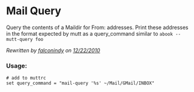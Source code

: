 # Mail Query

Query the contents of a Maildir for From: addresses. Print these 
addresses in the format expected by mutt as a query_command similar to 
`abook --mutt-query foo`

*Rewritten by [falconindy](https://github.com/falconindy/mail-query) on 
[12/22/2010](https://github.com/pbrisbin/mail-query/commit/288f1cd960e82d041cbbaa56e8dafdd7e60bcd02)*

### Usage:

    # add to muttrc
    set query_command = "mail-query '%s' ~/Mail/GMail/INBOX"
